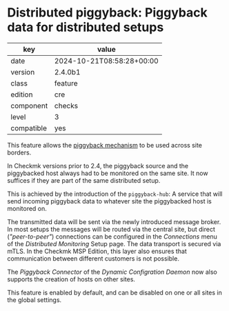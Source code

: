 [//]: # (werk v2)
# Distributed piggyback: Piggyback data for distributed setups

key        | value
---------- | ---
date       | 2024-10-21T08:58:28+00:00
version    | 2.4.0b1
class      | feature
edition    | cre
component  | checks
level      | 3
compatible | yes

This feature allows the [piggyback mechanism](https://docs.checkmk.com/latest/en/piggyback.html) to be used across site borders.

In Checkmk versions prior to 2.4, the piggyback source and the piggybacked host always had to be monitored on the same site.
It now suffices if they are part of the same distributed setup.

This is achieved by the introduction of the `piggyback-hub`:
A service that will send incoming piggyback data to whatever site the piggybacked host is monitored on.

The transmitted data will be sent via the newly introduced message broker.
In most setups the messages will be routed via the central site, but direct (_"peer-to-peer"_) connections can be configured in the _Connections_ menu of the _Distributed Monitoring_ Setup page.
The data transport is secured via mTLS.
In the Checkmk MSP Edition, this layer also ensures that communication between different customers is not possible.

The _Piggyback Connector_ of the _Dynamic Configration Daemon_ now also supports the creation of hosts on other sites.

This feature is enabled by default, and can be disabled on one or all sites in the global settings.